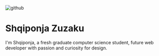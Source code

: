 
![github](https://github.com/shqiponjazuzaku/shqiponjazuzaku/assets/143807785/3c560d9c-3baa-4f3c-a167-7c22e73fb0e1)
# Shqiponja Zuzaku
I'm Shqiponja, a fresh graduate computer science student, future web developer with passion and curiosity for design.
